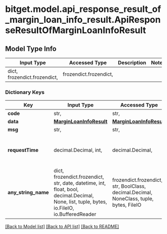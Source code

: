 # bitget.model.api_response_result_of_margin_loan_info_result.ApiResponseResultOfMarginLoanInfoResult

## Model Type Info
Input Type | Accessed Type | Description | Notes
------------ | ------------- | ------------- | -------------
dict, frozendict.frozendict,  | frozendict.frozendict,  |  | 

### Dictionary Keys
Key | Input Type | Accessed Type | Description | Notes
------------ | ------------- | ------------- | ------------- | -------------
**code** | str,  | str,  | code | [optional] 
**data** | [**MarginLoanInfoResult**](MarginLoanInfoResult.md) | [**MarginLoanInfoResult**](MarginLoanInfoResult.md) |  | [optional] 
**msg** | str,  | str,  | msg | [optional] 
**requestTime** | decimal.Decimal, int,  | decimal.Decimal,  | requestTime | [optional] value must be a 64 bit integer
**any_string_name** | dict, frozendict.frozendict, str, date, datetime, int, float, bool, decimal.Decimal, None, list, tuple, bytes, io.FileIO, io.BufferedReader | frozendict.frozendict, str, BoolClass, decimal.Decimal, NoneClass, tuple, bytes, FileIO | any string name can be used but the value must be the correct type | [optional]

[[Back to Model list]](../../README.md#documentation-for-models) [[Back to API list]](../../README.md#documentation-for-api-endpoints) [[Back to README]](../../README.md)

